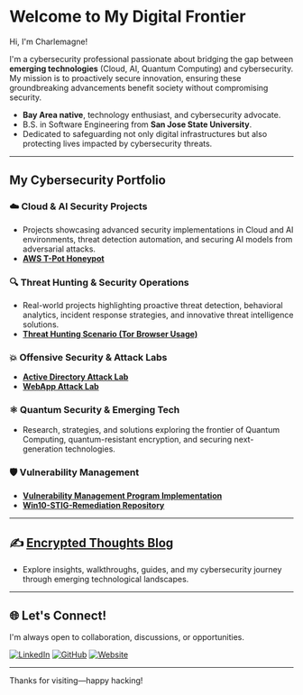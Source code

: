 # Welcome to My Digital Frontier

Hi, I'm Charlemagne!

I'm a cybersecurity professional passionate about bridging the gap between **emerging technologies** (Cloud, AI, Quantum Computing) and cybersecurity. My mission is to proactively secure innovation, ensuring these groundbreaking advancements benefit society without compromising security.

- **Bay Area native**, technology enthusiast, and cybersecurity advocate.
- B.S. in Software Engineering from **San Jose State University**.
- Dedicated to safeguarding not only digital infrastructures but also protecting lives impacted by cybersecurity threats.

---

## My Cybersecurity Portfolio

### ☁️ **Cloud & AI Security Projects**
- Projects showcasing advanced security implementations in Cloud and AI environments, threat detection automation, and securing AI models from adversarial attacks.
- **[AWS T-Pot Honeypot](https://github.com/Charlemagne-ai/aws-tpot-honeypot)**

### 🔍 **Threat Hunting & Security Operations**
- Real-world projects highlighting proactive threat detection, behavioral analytics, incident response strategies, and innovative threat intelligence solutions.
- **[Threat Hunting Scenario (Tor Browser Usage)](https://github.com/Charlemagne-ai/threat-hunting-scenario-tor)**

### 💥 **Offensive Security & Attack Labs**
- **[Active Directory Attack Lab](https://github.com/Charlemagne-ai/ad-attack-lab)** 
- **[WebApp Attack Lab](https://github.com/YourName/WebApp-Attack-Lab)** 


### ⚛️ **Quantum Security & Emerging Tech**
- Research, strategies, and solutions exploring the frontier of Quantum Computing, quantum-resistant encryption, and securing next-generation technologies.

### 🛡️ **Vulnerability Management**
- **[Vulnerability Management Program Implementation](https://github.com/Charlemagne-ai/vulnerability-management-program)**
- **[Win10-STIG-Remediation Repository](https://github.com/Charlemagne-ai/Win10-STIG-Remediation)**

---

## ✍️ [Encrypted Thoughts Blog](https://futureuse)
- Explore insights, walkthroughs, guides, and my cybersecurity journey through emerging technological landscapes.

---

## 🌐 Let's Connect!
I'm always open to collaboration, discussions, or opportunities.

[![LinkedIn](https://img.shields.io/badge/LinkedIn-0077B5?style=for-the-badge&logo=linkedin&logoColor=white)](https://linkedin.com/in/charlemagned)
[![GitHub](https://img.shields.io/badge/GitHub-181717?style=for-the-badge&logo=github&logoColor=white)](https://github.com/charlemagne-ai)
[![Website](https://img.shields.io/badge/Portfolio-4B0082?style=for-the-badge&logo=google-chrome&logoColor=white)](https://futureuse)

---

Thanks for visiting—happy hacking!
